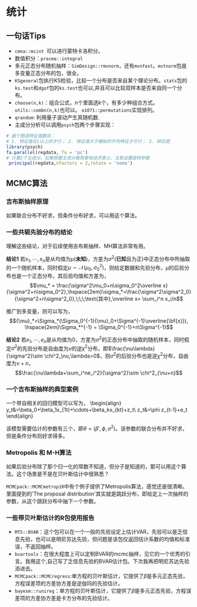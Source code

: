 

# 统计
## 一句话Tips
- `cmna::mcint `可以进行蒙特卡洛积分。
- 数值积分：`pracma::integral` 
- 多元正态分布随机抽样：`SimDesign::rmvnorm`，还有`mvnfast`。`mvtnorm`包是多变量正态分布的包，很全。
- `KSgeneral`包执行KS检验，比较一个分布是否来自某个理论分布。`stats`包的`ks.test`和`dgof`包的`ks.test`也可以,并且可以比较双样本是否来自同一个分布。
- `choose(n,k)`：组合公式，n个里面选k个，有多少种组合方式。`utils::combn(n,k)`也可以。 `e1071::permutations`实现排列。
- `qrandom`: 利用量子波动产生真随机数.
- 主成分分析可以调用`psych`包两个步骤实现：

```r
# 画个图选特征值数目：
# 1. 特征值在1以上的才行； 2. 特征值大于模拟的平均特征才可行； 3. 碎石图
library(psych)
fa.parallel(regdata, fa = 'pc')
# 计算2个主成分。如果想要主成分载荷更有经济意义，注意设置旋转参数
 principal(regdata,nfactors = 2,rotate = 'none')
```

## MCMC算法
### 吉布斯抽样原理
如果联合分布不好求，但条件分布好求，可以用这个算法。

### 一些共轭先验分布的结论
理解这些结论，对于后续使用吉布斯抽样、MH算法非常有用。

**结论1** 若$x_1,\cdots,x_n$是从均值为$\mu$(**未知**)，方差为$\sigma^2$(**已知**且为正)中正态分布中所抽取的一个随机样本，同时假定$\mu\sim \mathcal{N}(\mu_0,\sigma_0^2)$，则给定数据和先验分布，$\mu$的后验分布也是一个正态分布，其后验均值和方差为，
$$\mu_* = \frac{\sigma^2\mu_0+n\sigma_0^2\overline x}{\sigma^2+n\sigma_0^2},\hspace{2em}\sigma_*=\frac{\sigma^2\sigma^2_0}{\sigma^2+n\sigma^2_0},\;\;\;\text{其中},\overline x= \sum_i^n x_i/n$$

推广到多变量，则可以写为，
$${\mu}_*=\Sigma_*(\Sigma_0^{-1}{\mu}_0+\Sigma^{-1}\overline{\bf{x}}), \hspace{2em}\Sigma_*^{-1} = \Sigma_0^{-1}+n\Sigma^{-1}$$

**结论2**  若$e_1,\cdots,e_n$是从均值为0，方差为$\sigma^2$的正态分布中抽取的随机样本，同时假定$\sigma^2$的先验分布是自由度为$\nu$的逆$\chi^2$分布，即$\frac{\nu\lambda}{\sigma^2}\sim \chi^2_\nu,\lambda>0$，则$\sigma^2$的后验分布也是逆$\chi^2$分布，自由度为$\nu+n$，
$$\frac{\nu\lambda+\sum_i^ne_i^2}{\sigma^2}\sim \chi^2_{\nu+n}$$

### 一个吉布斯抽样的典型案例
一个带自相关的回归模型可以写为，
\begin{align}
y_t&=\beta_0+\beta_1x_{1t}+\cdots+\beta_kx_{kt}+z_t\\
z_t&=\phi z_{t-1}+e_t
\end{align}

该模型需要估计的参数有三个，即$\theta = (\beta',\phi,\sigma^2)$。该参数的联合分布并不好求，但是条件分布则好求得多。


### Metropolis 和 M-H算法
如果后验分布除了那个归一化的常数不知道，但分子是知道的，那可以用这个算法。这个场景是不是在贝叶斯估计中很熟悉？

`MCMCpack::MCMCmetrop1R`中有个例子提供了Metropolis算法，感觉还是很清晰。里面提到的'The proposal distribution'其实就是跳跃分布，即给定上一次抽样的参数，从这个跳跃分布中抽下一个参数。

### 一些带贝叶斯估计的R包使用报告
- `MTS::BVAR`：这个包可以在一个一般的先验设定上估计VAR，先验可以是乏信息先验，也可以是明尼苏达先验，但问题是该包仅返回估计系数的均值和标准误，不返回抽样。
- `bvartools`：在很大程度上可以定制BVAR的mcmc抽样，见它的一个优秀的引言。我用这个,自己写了乏信息先验的BVAR估计包。下次我再把明尼苏达先验添进去。
- `MCMCpack::MCMCregress`:单方程的贝叶斯估计，它提供了$\beta$是多元正态先验，方程误差项的方差协方差是逆伽玛的先验估计。
- `bayesm::runireg`：单方程的贝叶斯估计，它提供了$\beta$是多元正态先验，方程误差项的方差协方差是卡方分布的先验估计。
